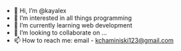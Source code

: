 - 👋 Hi, I’m @kayalex
- 👀 I’m interested in all things programming
- 🌱 I’m currently learning web development
- 💞️ I’m looking to collaborate on ...
- 📫 How to reach me: email - kchaminiski123@gmail.com

<!---
kayalex/kayalex is a ✨ special ✨ repository because its `README.md` (this file) appears on your GitHub profile.
You can click the Preview link to take a look at your changes.
--->
